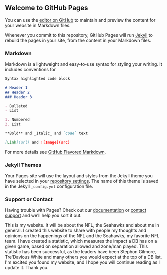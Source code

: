 ## Welcome to GitHub Pages

You can use the [editor on GitHub](https://github.com/chalnav241/MyWebsite/edit/master/README.md) to maintain and preview the content for your website in Markdown files.

Whenever you commit to this repository, GitHub Pages will run [Jekyll](https://jekyllrb.com/) to rebuild the pages in your site, from the content in your Markdown files.

### Markdown

Markdown is a lightweight and easy-to-use syntax for styling your writing. It includes conventions for

```markdown
Syntax highlighted code block

# Header 1
## Header 2
### Header 3

- Bulleted
- List

1. Numbered
2. List

**Bold** and _Italic_ and `Code` text

[Link](url) and ![Image](src)
```

For more details see [GitHub Flavored Markdown](https://guides.github.com/features/mastering-markdown/).

### Jekyll Themes

Your Pages site will use the layout and styles from the Jekyll theme you have selected in your [repository settings](https://github.com/chalnav241/MyWebsite/settings). The name of this theme is saved in the Jekyll `_config.yml` configuration file.

### Support or Contact

Having trouble with Pages? Check out our [documentation](https://help.github.com/categories/github-pages-basics/) or [contact support](https://github.com/contact) and we’ll help you sort it out.



This is my website. It will be about the NFL, the Seahawks and about me in general. I created this website to share with people my thoughts and opinions on the happenings of the NFL and the Seahawks, my favorite NFL team. I have created a statistic, which measures the impact a DB has on a given game, based on separation allowed and zone/man played. This statistic has been successful, as the leaders have been Stephon Gilmore, Tre'Davious White and many others you would expect at the top of a DB list. I'm excited you found my website, and I hope you will continue reading as I update it. Thank you.
